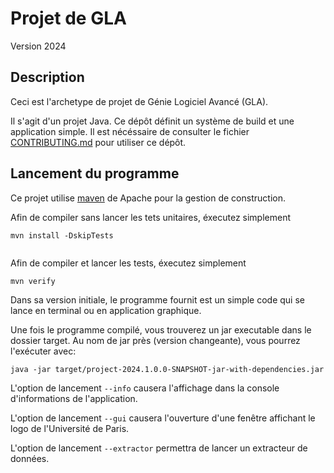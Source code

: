 # Projet de GLA
Version 2024

## Description
Ceci est l'archetype de projet de Génie Logiciel Avancé (GLA).

Il s'agit d'un projet Java. Ce dépôt définit un système de build et une application simple. Il est nécéssaire de consulter le fichier [CONTRIBUTING.md](CONTRIBUTING.md) pour utiliser ce dépôt.

## Lancement du programme
Ce projet utilise [maven](https://maven.apache.org/) de Apache pour la gestion de construction.

Afin de compiler sans lancer les tets unitaires, éxecutez simplement
```
mvn install -DskipTests


```

Afin de compiler et lancer les tests, éxecutez simplement
```
mvn verify

```

Dans sa version initiale, le programme fournit est un simple code qui se lance en terminal ou en application graphique.

Une fois le programme compilé, vous trouverez un jar executable dans le dossier target. Au nom de jar près (version changeante), vous pourrez l'exécuter avec:
```
java -jar target/project-2024.1.0.0-SNAPSHOT-jar-with-dependencies.jar 
```

L'option de lancement `--info` causera l'affichage dans la console d'informations de l'application.

L'option de lancement `--gui` causera l'ouverture d'une fenêtre affichant le logo de l'Université de Paris.

L'option de lancement `--extractor` permettra de lancer un extracteur de données.

